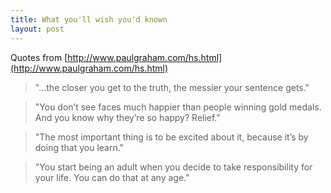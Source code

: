 ```yaml
---
title: What you'll wish you'd known
layout: post
---
```


Quotes from [http://www.paulgraham.com/hs.html](http://www.paulgraham.com/hs.html)

> "…the closer you get to the truth, the messier your sentence gets."

> "You don’t see faces much happier than people winning gold medals. And you know why they’re so happy? Relief."

> "The most important thing is to be excited about it, because it’s by doing that you learn."

> "You start being an adult when you decide to take responsibility for your life. You can do that at any age."

